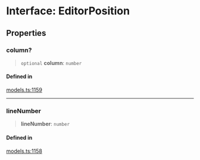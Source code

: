 # Interface: EditorPosition

## Properties

### column?

> `optional` **column**: `number`

#### Defined in

[models.ts:1159](https://github.com/live-codes/livecodes/blob/293a641ef31e2acbb9a8e15b2e613a1991bbd2a2/src/sdk/models.ts#L1159)

***

### lineNumber

> **lineNumber**: `number`

#### Defined in

[models.ts:1158](https://github.com/live-codes/livecodes/blob/293a641ef31e2acbb9a8e15b2e613a1991bbd2a2/src/sdk/models.ts#L1158)